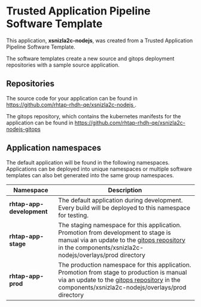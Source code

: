 # Trusted Application Pipeline Software Template

This application, **xsnizla2c-nodejs**, was created from a Trusted Application Pipeline Software Template.

The software templates create a new source and gitops deployment repositories with a sample source application. 

## Repositories

The source code for your application can be found in [https://github.com/rhtap-rhdh-qe/xsnizla2c-nodejs ](https://github.com/rhtap-rhdh-qe/xsnizla2c-nodejs ).
 
The gitops repository, which contains the kubernetes manifests for the application can be found in 
[https://github.com/rhtap-rhdh-qe/xsnizla2c-nodejs-gitops ](https://github.com/rhtap-rhdh-qe/xsnizla2c-nodejs-gitops ) 

## Application namespaces 

The default application will be found in the following namespaces. Applications can be deployed into unique namespaces or multiple software templates can also bet generated into the same group namespaces.  

|  Namespace   |  Description   |  
| -------- | -------- |   
| **rhtap-app-development** | The default application during development. Every build will be deployed to this namespace for testing. | 
| **rhtap-app-stage** | The staging namespace for this application. Promotion from development to stage is manual via an update to the [gitops repository](https://github.com/rhtap-rhdh-qe/xsnizla2c-nodejs-gitops ) in the components/xsnizla2c-nodejs/overlays/prod directory |  
| **rhtap-app-prod** | The production namespace for this application. Promotion from stage to production is manual via an update to the [gitops repository](https://github.com/rhtap-rhdh-qe/xsnizla2c-nodejs-gitops ) in the components/xsnizla2c-nodejs/overlays/prod directory | 